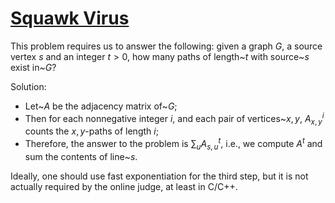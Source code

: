 # [Squawk Virus](https://open.kattis.com/problems/squawk)

This problem requires us to answer the following: given a graph $G$, a source vertex $s$ and an integer $t>0$,
how many paths of length~$t$ with source~$s$ exist in~$G$?

Solution:
* Let~$A$ be the adjacency matrix of~$G$;
* Then for each nonnegative integer $i$, and each pair of vertices~$x, y$, $A^i_{x,y}$ counts the $x,y$-paths
of length $i$;
* Therefore, the answer to the problem is $\sum_{u} A^t_{s,u}$, i.e., we compute $A^t$ and sum the contents
of line~$s$.

Ideally, one should use fast exponentiation for the third step, but it is not actually required by the
online judge, at least in C/C++.

